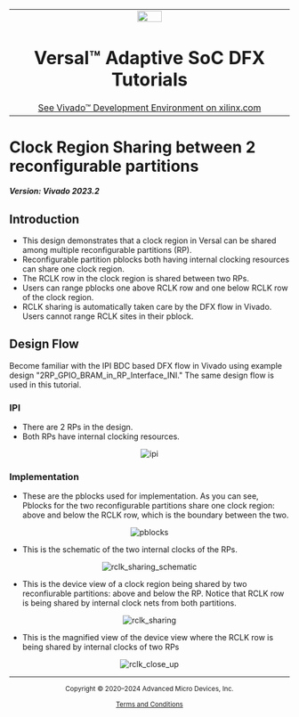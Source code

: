 ﻿<table class="sphinxhide" width="100%">
 <tr width="100%">
    <td align="center"><img src="https://github.com/Xilinx/Image-Collateral/blob/main/xilinx-logo.png?raw=true" width="30%"/><h1>Versal™ Adaptive SoC DFX Tutorials</h1>
    <a href="https://www.xilinx.com/products/design-tools/vivado.html">See Vivado™ Development Environment on xilinx.com</a>
    </td>
 </tr>
</table>

# Clock Region Sharing between 2 reconfigurable partitions

***Version: Vivado 2023.2***



## Introduction

- This design demonstrates that a clock region in Versal can be shared among multiple reconfigurable partitions (RP). 
- Reconfigurable partition pblocks both having internal clocking resources can share one clock region. 
- The RCLK row in the clock region is shared between two RPs. 
- Users can range pblocks one above RCLK row and one below RCLK row of the clock region.
- RCLK sharing is automatically taken care by the DFX flow in Vivado. Users cannot range RCLK sites in their pblock.

## Design Flow

Become familiar with the IPI BDC based DFX flow in Vivado using example design "2RP_GPIO_BRAM_in_RP_Interface_INI." The same design flow is used in this tutorial.

### IPI 

- There are 2 RPs in the design.
- Both RPs have internal clocking resources.


<p align="center">
  <img src="./images/ipi.png?raw=true" alt="ipi"/>
</p>

### Implementation 

- These are the pblocks used for implementation. As you can see, Pblocks for the two reconfigurable partitions share one clock region: above and below the RCLK row, which is the boundary between the two.

<p align="center">
  <img src="./images/pblocks.png?raw=true" alt="pblocks"/>
</p>

- This is the schematic of the two internal clocks of the RPs.

<p align="center">
  <img src="./images/rclk_sharing_schematic.PNG?raw=true" alt="rclk_sharing_schematic"/>
</p>

-  This is the device view of a clock region being shared by two reconfiurable partitions: above and below the RP. Notice that RCLK row is being shared by internal clock nets from both partitions.

<p align="center">
  <img src="./images/rclk_sharing.PNG?raw=true" alt="rclk_sharing"/>
</p>

- This is the magnified view of the device view where the RCLK row is being shared by internal clocks of two RPs

<p align="center">
  <img src="./images/rclk_close_up.PNG?raw=true" alt="rclk_close_up"/>
</p>


<hr class="sphinxhide"></hr>

<p class="sphinxhide" align="center"><sub>Copyright © 2020–2024 Advanced Micro Devices, Inc.</sub></p>

<p class="sphinxhide" align="center"><sup><a href="https://www.amd.com/en/corporate/copyright">Terms and Conditions</a></sup></p>
